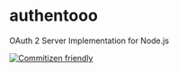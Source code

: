 # authentooo
OAuth 2 Server Implementation for Node.js

[![Commitizen friendly](https://img.shields.io/badge/commitizen-friendly-brightgreen.svg)](http://commitizen.github.io/cz-cli/)
